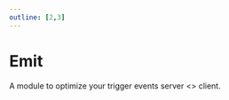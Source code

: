 ```yaml
---
outline: [2,3]
---
```

# Emit <BadgeServer/>

A module to optimize your trigger events server <> client.

<!--@include: ./autodoc/convars/autodoc_server_convars.md-->

<!--@include: ./autodoc/autodoc_server_functions.md-->